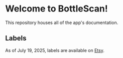 # Welcome to BottleScan!

 This repository houses all of the app's documentation.

## Labels

 As of July 19, 2025, labels are available on [Etsy](https://www.etsy.com/listing/4307425018/baby-bottle-qr-code-labels).
